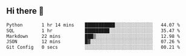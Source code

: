 ## Hi there 👋

<!--START_SECTION:waka-->

```txt
Python       1 hr 14 mins    ███████████░░░░░░░░░░░░░░   44.07 %
SQL          1 hr            █████████░░░░░░░░░░░░░░░░   35.47 %
Markdown     22 mins         ███▒░░░░░░░░░░░░░░░░░░░░░   12.98 %
JSON         12 mins         █▓░░░░░░░░░░░░░░░░░░░░░░░   07.26 %
Git Config   0 secs          ░░░░░░░░░░░░░░░░░░░░░░░░░   00.21 %
```

<!--END_SECTION:waka-->

<!--
**taylor475/taylor475** is a ✨ _special_ ✨ repository because its `README.md` (this file) appears on your GitHub profile.

Here are some ideas to get you started:

- 🔭 I’m currently working on ...
- 🌱 I’m currently learning ...
- 👯 I’m looking to collaborate on ...
- 🤔 I’m looking for help with ...
- 💬 Ask me about ...
- 📫 How to reach me: ...
- 😄 Pronouns: ...
- ⚡ Fun fact: ...
-->
